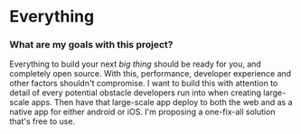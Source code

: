 # Everything

### What are my goals with this project?
Everything to build your next *big thing* should be ready for you, and completely open source. With this, performance, developer experience and other factors shouldn't compromise. I want to build this with attention to detail of every potential obstacle developers run into when creating large-scale apps. Then have that large-scale app deploy to both the web and as a native app for either android or iOS. I'm proposing a one-fix-all solution that's free to use.